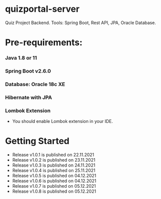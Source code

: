 # quizportal-server
Quiz Project Backend. Tools: Spring Boot, Rest API, JPA, Oracle Database.

# Pre-requirements:

### Java 1.8 or 11
### Spring Boot v2.6.0
### Database: Oracle 18c XE
### Hibernate with JPA
### Lombok Extension

- You should enable Lombok extension in your IDE.

# Getting Started

- Release v1.0.1 is published on 22.11.2021
- Release v1.0.2 is published on 23.11.2021
- Release v1.0.3 is published on 24.11.2021
- Release v1.0.4 is published on 25.11.2021
- Release v1.0.5 is published on 04.12.2021
- Release v1.0.6 is published on 04.12.2021
- Release v1.0.7 is published on 05.12.2021
- Release v1.0.8 is published on 05.12.2021
